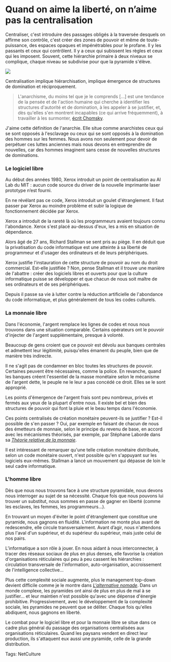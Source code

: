 # Quand on aime la liberté, on n’aime pas la centralisation

Centraliser, c'est introduire des passages obligés à la traversée desquels on affirme son contrôle, c'est créer des zones de pouvoir et même de toute-puissance, des espaces opaques et impénétrables pour le profane. Il y les passants et ceux qui contrôlent. Il y a ceux qui subissent les règles et ceux qui les imposent. Souvent, cette hiérarchie primaire à deux niveaux se complique, chaque niveau se subdivise pour que la pyramide s'élève.

![](http://blog.tcrouzet.comhttps://tcrouzet.com/images_tc/2010/11/richardstallman.jpg)

Centralisation implique hiérarchisation, implique émergence de structures de domination et réciproquement.

> L'anarchisme, du moins tel que je le comprends \[…\] est une tendance de la pensée et de l'action humaine qui cherche à identifier les structures d'autorité et de domination, à les appeler à se justifier, et, dès qu'elles s'en montrent incapables (ce qui arrive fréquemment), à travailler à les surmonter, [écrit Chomsky](http://blog.tcrouzet.com/2010/02/11/anarchisme-emancipation/).

J'aime cette définition de l'anarchie. Elle situe comme anarchistes ceux qui se sont opposés à l'esclavage ou ceux qui se sont opposés à la domination des hommes sur les femmes. Nous avons non seulement pour devoir de perpétuer ces luttes anciennes mais nous devons en entreprendre de nouvelles, car des hommes imaginent sans cesse de nouvelles structures de dominations.

### Le logiciel libre

Au début des années 1980, Xerox introduit un point de centralisation au AI Lab du MIT : aucun code source du driver de la nouvelle imprimante laser prototype n’est fourni.

En ne révélant pas ce code, Xeros introduit un goulet d'étranglement. Il faut passer par Xerox au moindre problème et subir la logique de fonctionnement décidée par Xerox.

Xerox a introduit de la rareté là où les programmeurs avaient toujours connu l'abondance. Xerox s'est placé au-dessus d'eux, les a mis en situation de dépendance.

Alors âgé de 27 ans, Richard Stallman se sent pris au piège. Il en déduit que la privatisation du code informatique est une atteinte à sa liberté de programmeur et d'usager des ordinateurs et de leurs périphériques.

Xerox justifie l'instauration de cette structure de pouvoir au nom du droit commercial. Est-elle justifiée ? Non, pense Stallman et il trouve une manière de l'abattre : créer des logiciels libres et ouverts pour que la culture informatique puisse se développer et que chacun de nous soit maître de ses ordinateurs et de ses périphériques.

Depuis il passe sa vie à lutter contre la réduction artificielle de l'abondance du code informatique, et plus généralement de tous les codes culturels.

### La monnaie libre

Dans l'économie, l'argent remplace les lignes de codes et nous nous trouvons dans une situation comparable. Certains opérateurs ont le pouvoir d'injecter de l'argent supplémentaire, presque à volonté.

Beaucoup de gens croient que ce pouvoir est dévolu aux banques centrales et admettent leur légitimité, puisqu'elles émanent du peuple, bien que de manière très indirecte.

Il ne s'agit pas de condamner en bloc toutes les structures de pouvoir. Certaines peuvent être nécessaires, comme la police. En revanche, quand les banques créent l'essentiel de la masse monétaire selon le mécanisme de l'argent dette, le peuple ne le leur a pas concédé ce droit. Elles se le sont approprié.

Les points d'émergence de l'argent frais sont peu nombreux, privés et fermés aux yeux de la plupart d'entre nous. Il existe bel et bien des structures de pouvoir qui font la pluie et le beau temps dans l'économie.

Ces points centralisés de création monétaire peuvent-ils se justifier ? Est-il possible de s'en passer ? Oui, par exemple en faisant de chacun de nous des émetteurs de monnaie, selon le principe du revenu de base, en accord avec les mécanismes théorisés, par exemple, par Stéphane Laborde dans sa [*Théorie relative de la monnaie*](http://www.creationmonetaire.info/2010/11/theorie-relative-de-la-monnaie-10.html).

Il est intéressant de remarquer qu'une telle création monétaire distribuée, selon un code monétaire ouvert, n'est possible qu'en s'appuyant sur les logiciels eux-mêmes. Stallman a lancé un mouvement qui dépasse de loin le seul cadre informatique.

### L'homme libre

Dès que nous nous trouvons face à une structure pyramidale, nous devons nous interroger au sujet de sa nécessité. Chaque fois que nous pouvons lui trouver un substitut, nous sommes en passe de gagner en liberté (comme les esclaves, les femmes, les programmeurs…).

En trouvant un moyen d'éviter le point d'étranglement que constitue une pyramide, nous gagnons en fluidité. L'information ne monte plus avant de redescendre, elle circule transversalement. Avant d’agir, nous n'attendons plus l'aval d'un supérieur, et du supérieur du supérieur, mais juste celui de nos pairs.

L’informatique a son rôle à jouer. En nous aidant à nous interconnecter, à tracer des réseaux sociaux de plus en plus denses, elle favorise la création d'organisations réticulaires qui peu à peu cassent les hiérarchies : circulation transversale de l'information, auto-organisation, accroissement de l'intelligence collective…

Plus cette complexité sociale augmente, plus le management top-down devient difficile comme je le montre dans [*L'alternative nomade*](http://tcrouzet.com/alternative-nomade/). Dans un monde complexe, les pyramides ont ainsi de plus en plus de mal à se justifier… et leur maintien n'est possible qu'avec une dépense d'énergie prohibitive. Progressivement, avec le développement de la complexité sociale, les pyramides ne peuvent que se déliter. Chaque fois qu'elles abdiquent, nous gagnons en liberté.

Le combat pour le logiciel libre et pour la monnaie libre se situe dans ce cadre plus général du passage des organisations centralisées aux organisations réticulaires. Quand les paysans vendent en direct leur production, ils s'attaquent eux aussi une pyramide, celle de la grande distribution.

Tags: NetCulture